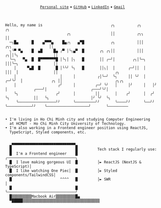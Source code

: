 <div align="center">
	<a title="Personal site" href="https://ngdnam.netlify.app/"><code>Personal site</code></a> &bull; <a title="GitHub" href="https://github.com/NguyenD-Nam"><code>GitHub</code></a> &bull; <a title="LinkedIn" href="https://www.linkedin.com/in/nguyend-nam/"><code>LinkedIn</code></a> &bull; <a title="Gmail" href="https://mail.google.com/mail/?view=cm&fs=1&tf=1&to=nguyennamnade22@gmail.com"><code>Gmail</code></a>
</div>
<br/>

```

Hello, my name is                               ╭╮          ╭╮                             ╭╮                                         
                            ╭╮                  ││          ╭╮╮                            ││                                         
  ─╮█▄      █    ▄▀▀▀▄    █▄╭╮   ▄▀█            ╭╮          │││        ╭╮╮                 ││                                         
  ╮╰▀ ▀▄    █  ▄█     █▄ ╭▀ │╰╮▄▀  █       ╭╮ ╭╮││          │││      ╭╮││╰╮                ││                                         
  ╰─╮   ▀▄  █  █▀▀▀▀▀▀▀█ │╰╮│ │╮   █       ││ ╭─╯│        ╭╮│╰─╮     │││╰─╮                ││                                         
    │     ▀▄█  █       █ │╰╰╯ ╰╮   █       ││╮│  │      ╭─╯││  │     │││  │                ││                          ╭╮             
    │                    │     │          ╭│╰─╯  ╰╮     ││ ╰╯  │   ╭─╯╰╯  │             ╭╮ ││                        ╭╮╭╮             
    │                   ╭╯     │         ╭─╯ ╰╯   │     │╯     │   │╯     │            ╭───╯│                    ╭───╯╰╯│             
    ╰╮                 ╭╯      │         ││       │    ╭╯      │  ╭╯      ╰╮           ││   ╰╮                   │╯ ╰╯  ╰╮            
     ╰─────────────────╯╯      ╰─────────╯╯       ╰────╯╯      ╰──╯╯       ╰───────────╯╯    ╰───────────────────╯       ╰─────────   

```

```

• I'm living in Ho Chi Minh city and studying Computer Engineering
  at HCMUT - Ho Chi Minh City University of Technology.
• I'm also working in a Frontend engineer position using ReactJS,
  TypeScript, Styled components, etc.


  ▄▀▀▀▀▀▀▀▀▀▀▀▀▀▀▀▀▀▀▀▀▀▀▀▀▀▀▀▀▀▄
  █                             █         Tech stack I regularly use:
  █  I'm a Frontend engineer    █         ╭───────────────────────────────╮
  █  I love making gorgeous UI  █         │► ReactJS (NextJS & TypeScript)│
  █  I like watching One Piec│  █         │► Styled components/TailwindCSS│
  █                      ^^^^   █         │► SWR                          │
  █                             █         ╰───────────────────────────────╯
  █▒▒▒▒▒▒▒▒▒Macbook Air▒▒▒▒▒▒▒▒▒█▄
  ▀█████▒▒▒▒▒▒▒▒▒▒▒▒▒▒▒▒▒▒▒▒▒▒▒▒▒▒▒▒▒▒▒▒▒▒▒

```

